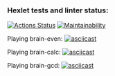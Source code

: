 ### Hexlet tests and linter status:
[![Actions Status](https://github.com/rasulich96/python-project-49/workflows/hexlet-check/badge.svg)](https://github.com/rasulich96/python-project-49/actions)
[![Maintainability](https://api.codeclimate.com/v1/badges/de483d8ab79fbbc9b9c3/maintainability)](https://codeclimate.com/github/rasulich96/python-project-49/maintainability)

Playing brain-even:
[![asciicast](https://asciinema.org/a/Qn2nzbI3hd3dFPLLib4qNTMDo.svg)](https://asciinema.org/a/Qn2nzbI3hd3dFPLLib4qNTMDo)

Playing brain-calc:
[![asciicast](https://asciinema.org/a/eSvRxTtySAr2SD3AKJBHirAZf.svg)](https://asciinema.org/a/eSvRxTtySAr2SD3AKJBHirAZf)

Playing brain-gcd:
[![asciicast](https://asciinema.org/a/KmoOj0dl7zRfEYcqCJfbE5rYf.svg)](https://asciinema.org/a/KmoOj0dl7zRfEYcqCJfbE5rYf)